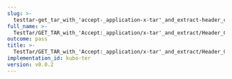 ```yaml
---
slug: >-
  testtar-get_tar_with_'accept-_application-x-tar'_and_extract-header_content-disposition
full_name: >-
  TestTar/GET_TAR_with_'Accept:_application/x-tar'_and_extract/Header_Content-Disposition
outcome: pass
title: >-
  TestTar/GET_TAR_with_'Accept:_application/x-tar'_and_extract/Header_Content-Disposition
implementation_id: kubo-ter
version: v0.0.2
---
```


